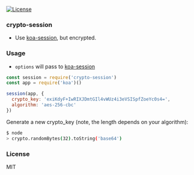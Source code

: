 [![License][license-img]][license-url]

### crypto-session

* Use [koa-session](https://github.com/koajs/session), but encrypted.

### Usage

* `options` will pass to [koa-session](https://github.com/koajs/session)

```js
const session = require('crypto-session')
const app = require('koa')()

session(app, {
  crypto_key: 'exiKdyF+IwRIXJDmtGIl4vWUz4i3eVSISpfZoeYc0s4=',
  algorithm: 'aes-256-cbc'
})
```

Generate a new crypto_key (note, the length depends on your algorithm):
```bash
$ node
> crypto.randomBytes(32).toString('base64')
```

### License
MIT

[license-img]: https://img.shields.io/badge/license-MIT-green.svg?style=flat-square
[license-url]: http://opensource.org/licenses/MIT
